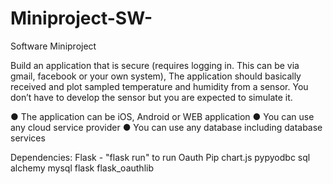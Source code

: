 # Miniproject-SW-
Software Miniproject 

Build an application that is secure (requires logging in. This can be via gmail, facebook or your own system), The application should basically received and plot sampled temperature and humidity from a sensor. You don’t have to develop the sensor but you are expected to simulate it.

● The application can be iOS, Android or WEB application
● You can use any cloud service provider
● You can use any database including database services


Dependencies:
Flask - "flask run" to run 
Oauth 
Pip
chart.js
pypyodbc
sql alchemy
mysql 
flask
flask_oauthlib
